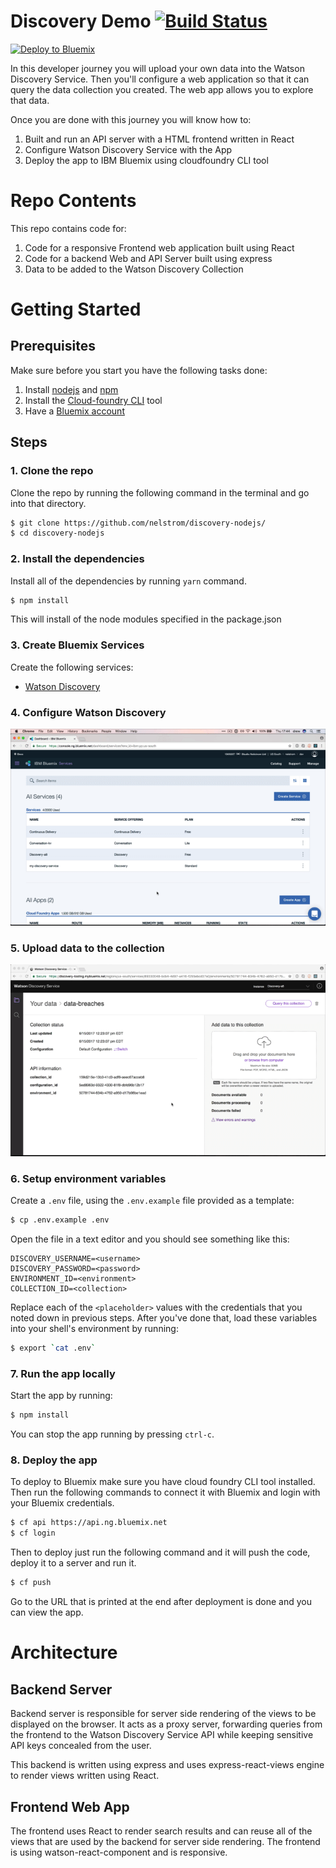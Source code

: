 # Discovery Demo [![Build Status](https://travis-ci.org/nelstrom/discovery-nodejs.svg?branch=byod)](https://travis-ci.org/nelstrom/discovery-nodejs)

[![Deploy to Bluemix](https://bluemix.net/deploy/button.png)](https://bluemix.net/deploy?repository=https://github.com/nelstrom/discovery-nodejs&branch=byod)

In this developer journey you will upload your own data into the Watson Discovery Service. Then you'll configure a web application so that it can query the data collection you created. The web app allows you to explore that data.

Once you are done with this journey you will know how to:

1. Built and run an API server with a HTML frontend written in React
1. Configure Watson Discovery Service with the App
1. Deploy the app to IBM Bluemix using cloudfoundry CLI tool

# Repo Contents

This repo contains code for:

1. Code for a responsive Frontend web application built using React
1. Code for a backend Web and API Server built using express
1. Data to be added to the Watson Discovery Collection

# Getting Started

## Prerequisites

Make sure before you start you have the following tasks done:

1. Install [nodejs](https://nodejs.org/en/) and [npm](https://www.npmjs.com/get-npm)
2. Install the [Cloud-foundry CLI](https://github.com/cloudfoundry/cli) tool
3. Have a [Bluemix account](https://console.ng.bluemix.net/registration/)

## Steps

### 1. Clone the repo

Clone the repo by running the following command in the terminal and go into that directory.

```sh
$ git clone https://github.com/nelstrom/discovery-nodejs/
$ cd discovery-nodejs
```

### 2. Install the dependencies

Install all of the dependencies by running `yarn` command.

```sh
$ npm install
```

This will install of the node modules specified in the package.json

### 3. Create Bluemix Services

Create the following services:

* [Watson Discovery](https://console.ng.bluemix.net/catalog/services/discovery?env_id=ibm:yp:us-south)

### 4. Configure Watson Discovery

![Upload data to collection](readme-images/getting-credentials.gif)

### 5. Upload data to the collection

![Upload data to collection](readme-images/upload-data.gif)

### 6. Setup environment variables

Create a `.env` file, using the `.env.example` file provided as a template:

```sh
$ cp .env.example .env
```

Open the file in a text editor and you should see something like this:

```
DISCOVERY_USERNAME=<username>
DISCOVERY_PASSWORD=<password>
ENVIRONMENT_ID=<environment>
COLLECTION_ID=<collection>
```

Replace each of the `<placeholder>` values with the credentials that you noted down in previous steps.
After you've done that, load these variables into your shell's environment by running:

```sh
$ export `cat .env`
```

### 7. Run the app locally

Start the app by running:

```sh
$ npm install
```

You can stop the app running by pressing `ctrl-c`.

### 8. Deploy the app

To deploy to Bluemix make sure you have cloud foundry CLI tool installed. Then run the following commands to connect it with Bluemix and login with your Bluemix credentials.

```sh
$ cf api https://api.ng.bluemix.net
$ cf login
```

Then to deploy just run the following command and it will push the code, deploy it to a server and run it.

```sh
$ cf push
```

Go to the URL that is printed at the end after deployment is done and you can view the app.

# Architecture

## Backend Server

Backend server is responsible for server side rendering of the views to be displayed on the browser. It acts as a proxy server, forwarding queries from the frontend to the Watson Discovery Service API while keeping sensitive API keys concealed from the user.

This backend is written using express and uses express-react-views engine to render views written using React.

## Frontend Web App

The frontend uses React to render search results and can reuse all of the views that are used by the backend for server side rendering. The frontend is using watson-react-component and is responsive.
